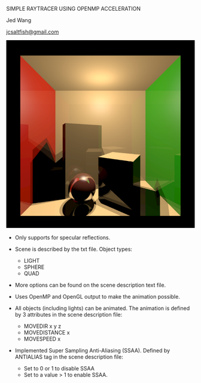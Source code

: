 SIMPLE RAYTRACER USING OPENMP ACCELERATION

Jed Wang

jcsaltfish@gmail.com

![image](https://github.com/JCSaltFish/Simple-Raytracer/blob/master/img/img01.png)

- Only supports for specular reflections.

- Scene is described by the txt file.
	Object types:
	- LIGHT
	- SPHERE
	- QUAD

- More options can be found on the scene description text file.

- Uses OpenMP and OpenGL output to make the animation possible.

- All objects (including lights) can be animated.
	The animation is defined by 3 attributes in the scene description file:
	- MOVEDIR x y z
	- MOVEDISTANCE x
	- MOVESPEED x

- Implemented Super Sampling Anti-Aliasing (SSAA).
	Defined by ANTIALIAS tag in the scene description file:
	- Set to 0 or 1 to disable SSAA
	- Set to a value > 1 to enable SSAA.
